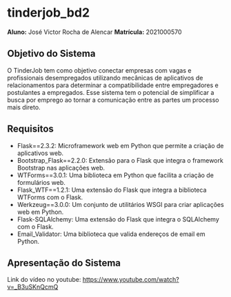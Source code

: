 # tinderjob_bd2

**Aluno:** José Victor Rocha de Alencar
**Matrícula:** 2021000570


## Objetivo do Sistema 

O TinderJob tem como objetivo conectar empresas com vagas e profissionais desempregados utilizando mecânicas de aplicativos de relacionamentos para determinar a compatibilidade entre empregadores e postulantes a empregados. Esse sistema tem o potencial de simplificar a busca por emprego ao tornar a comunicação entre as partes um processo mais direto.


## Requisitos

* Flask==2.3.2: Microframework web em Python que permite a criação de aplicativos web.
* Bootstrap_Flask==2.2.0: Extensão para o Flask que integra o framework Bootstrap nas aplicações web.
* WTForms==3.0.1: Uma biblioteca em Python que facilita a criação de formulários web.
* Flask_WTF==1.2.1: Uma extensão do Flask que integra a biblioteca WTForms com o Flask.
* Werkzeug==3.0.0:  Um conjunto de utilitários WSGI para criar aplicações web em Python.
* Flask-SQLAlchemy: Uma extensão do Flask que integra o SQLAlchemy com o Flask.
* Email_Validator:  Uma biblioteca que valida endereços de email em Python.

## Apresentação do Sistema

Link do vídeo no youtube: https://www.youtube.com/watch?v=_B3uSKnQcmQ
